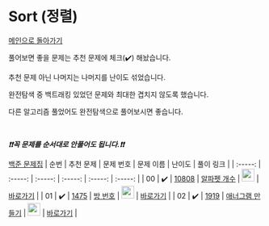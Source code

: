 # Sort (정렬)

[메인으로 돌아가기](https://github.com/tony9402/baekjoon)

풀어보면 좋을 문제는 추천 문제에 체크(:heavy_check_mark:) 해놨습니다.

추천 문제 아닌 나머지는 나머지를 난이도 섞었습니다.

완전탐색 중 백트래킹 있었던 문제와 최대한 겹치지 않도록 했습니다.

다른 알고리즘 풀었어도 완전탐색으로 풀어보시면 좋습니다.

<br>

***❗️❗️꼭 문제를 순서대로 안풀어도 됩니다.❗️❗️***

[백준 문제집](https://www.acmicpc.net/workbook/view/7271)
|          순번          |        추천 문제         |        문제 번호         |        문제 이름         |         난이도          |        풀이 링크         |
| :-----: | :-----: | :-----: | :-----: | :-----: | :-----: |
| 00 |  :heavy_check_mark:  | <a href="https://www.acmicpc.net/problem/10808" target="_blank">10808</a> | <a href="https://www.acmicpc.net/problem/10808" target="_blank">알파펫 개수</a> | <img height="25px" width="25px" src="https://static.solved.ac/tier_small/2.svg"/> | <a href="./../_Solution/Sort/10808">바로가기</a> |
| 01 |  :heavy_check_mark:  | <a href="https://www.acmicpc.net/problem/1475" target="_blank">1475</a> | <a href="https://www.acmicpc.net/problem/1475" target="_blank">방 번호</a> | <img height="25px" width="25px" src="https://static.solved.ac/tier_small/10.svg"/> | <a href="./../_Solution/Sort/1475">바로가기</a> |
| 02 |  :heavy_check_mark:  | <a href="https://www.acmicpc.net/problem/1919" target="_blank">1919</a> | <a href="https://www.acmicpc.net/problem/1919" target="_blank">애너그램 만들기</a> | <img height="25px" width="25px" src="https://static.solved.ac/tier_small/2.svg"/> | <a href="./../_Solution/Sort/1919">바로가기</a> |